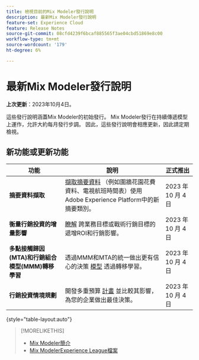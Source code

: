 ```yaml
---
title: 檢視目前的Mix Modeler發行說明
description: 最新Mix Modeler發行說明
feature-set: Experience Cloud
feature: Release Notes
source-git-commit: 08cfd4239f6bcaf885565f3ae04cbd51869e8c00
workflow-type: tm+mt
source-wordcount: '179'
ht-degree: 6%

---
```


# 最新Mix Modeler發行說明

**上次更新**：2023年10月4日。

這些發行說明涵蓋Mix Modeler的初始發行。 Mix Modeler發行在持續傳遞模型上運作，允許大約每月發行步調。 因此，這些發行說明會相應更新，因此請定期檢視。


## 新功能或更新功能

| 功能 | 說明 | 正式推出 |
|---|---|---|
| **摘要資料擷取** | [擷取摘要資料](../ingest-data/overview.md) （例如圍牆花園花費資料、電視航班時間表）使用Adobe Experience Platform中的新摘要類別。 | 2023 年 10 月 4 日 |
| **衡量行銷投資的增量影響** | [瞭解](../dashboard/overview.md) 跨業務目標或戰術行銷目標的遞增ROI和行銷影響。 | 2023 年 10 月 4 日 |
| **多點接觸歸因(MTA)和行銷組合模型(MMM)轉移學習** | 透過MMM和MTA的統一做出更有信心的決策 [模型](../models/overview.md) 透過轉移學習。 | 2023 年 10 月 4 日 |
| **行銷投資情境規劃** | 開發多重預算 [計畫](../plans/overview.md) 並比較其影響，為您的企業做出最佳決策。 | 2023 年 10 月 4 日 |

{style="table-layout:auto"}


>[!MORELIKETHIS]
>
>* [Mix Modeler簡介](https://business.adobe.com/products/experience-platform/planning-and-measurement.html)
>* [Mix ModelerExperience League檔案](https://experienceleague.adobe.com/docs/mix-modeler.html?lang=en)



